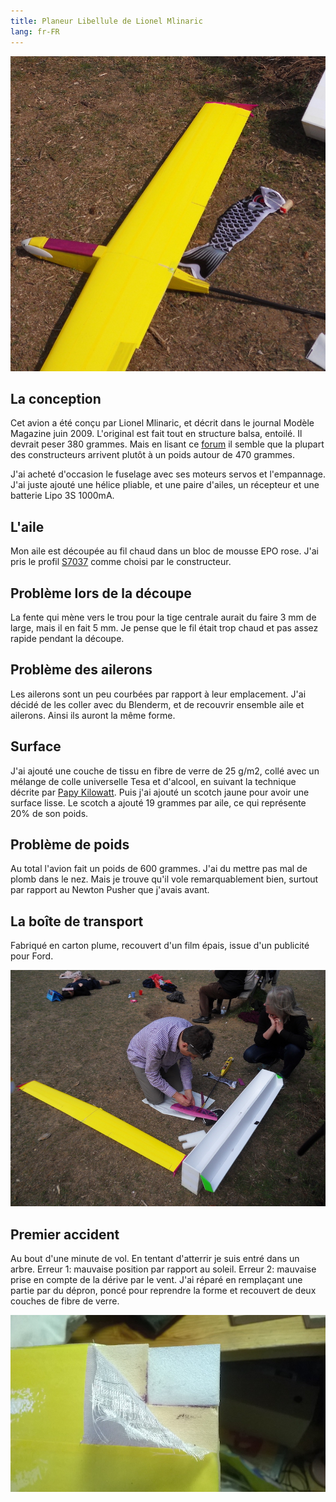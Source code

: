 ```yaml
---
title: Planeur Libellule de Lionel Mlinaric 
lang: fr-FR
---
```


![](libellule_montee.JPG)

## La conception

Cet avion a été conçu par Lionel Mlinaric, et décrit dans le journal Modèle Magazine juin 2009. L'original est fait tout en structure balsa, entoilé. Il devrait peser 380 grammes. Mais en lisant ce [forum](https://www.modelisme.com/forum/aero-planeurs/131648-aide-construction-planeur-libellule-mlinaric-34.html) il semble que la plupart des constructeurs arrivent plutôt à un poids autour de 470 grammes.

J'ai acheté d'occasion le fuselage avec ses moteurs servos et l'empannage. J'ai juste ajouté une hélice pliable, et une paire d'ailes, un récepteur et une batterie Lipo 3S 1000mA.

## L'aile

Mon aile est découpée au fil chaud dans un bloc de mousse EPO rose. J'ai pris le profil [S7037](http://airfoiltools.com/airfoil/details?airfoil=sd7037-il) comme choisi par le constructeur.

## Problème lors de la découpe

La fente qui mène vers le trou pour la tige centrale aurait du faire 3 mm de large, mais il en fait 5 mm.  Je pense que le fil était trop chaud et pas assez rapide pendant la découpe.

## Problème des ailerons

Les ailerons sont un peu courbées par rapport à leur emplacement. J'ai décidé de les coller avec du Blenderm, et de recouvrir ensemble aile et ailerons. Ainsi ils auront la même forme.

## Surface

J'ai ajouté une couche de tissu en fibre de verre de 25 g/m2, collé avec un mélange de colle universelle Tesa et d'alcool, en suivant la technique décrite par [Papy Kilowatt](http://papykilowatt.free.fr/html/page_trucs.htm).  Puis j'ai ajouté un scotch jaune pour avoir une surface lisse. Le scotch a ajouté 19 grammes par aile, ce qui représente  20% de son poids.

## Problème de poids

Au total l'avion fait un poids de 600 grammes.  J'ai du mettre pas mal de plomb dans le nez. Mais je trouve qu'il vole remarquablement bien, surtout par rapport au Newton Pusher que j'avais avant.

## La boîte de transport

Fabriqué en carton plume, recouvert d'un film épais, issue d'un publicité pour Ford.

![](libellule_boite.JPG)

## Premier accident

Au bout d'une minute de vol. En tentant d'atterrir je suis entré dans un arbre.  Erreur 1: mauvaise position par rapport au soleil. Erreur 2: mauvaise prise en compte de la dérive par le vent. J'ai réparé en remplaçant une partie par du dépron, poncé pour reprendre la forme et recouvert de deux couches de fibre de verre.  

![](repair1.jpg)

